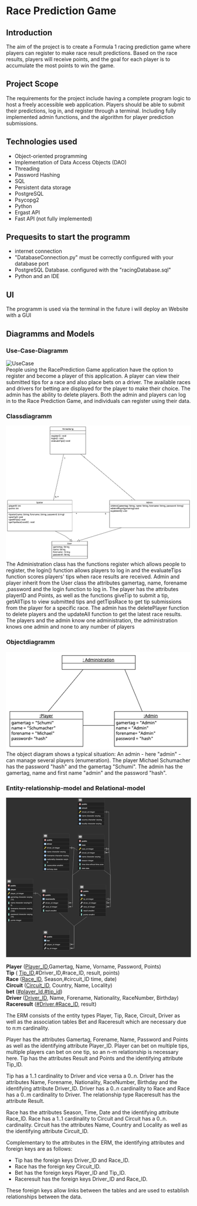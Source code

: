 # Race Prediction Game



## Introduction

The aim of the project is to create a Formula 1 racing prediction game where players can register to make race result predictions. Based on the race results, players will receive points, and the goal for each player is to accumulate the most points to win the game.

## Project Scope

The requirements for the project include having a complete program logic to host a freely accessible web application. Players should be able to submit their predictions, log in, and register through a terminal. Including fully implemented admin functions, and the algorithm for player prediction submissions.

## Technologies used
* Object-oriented programming
* Implementation of Data Access Objects (DAO)
* Threading
* Password Hashing
* SQL
* Persistent data storage
* PostgreSQL
* Psycopg2
* Python
* Ergast API
* Fast API (not fully implemented)

## Prequesits to start the programm
* internet connection
* "DatabaseConnection.py" must be correctly configured with your database port
* PostgreSQL Database. configured with the "racingDatabase.sql"
* Python and an IDE

## UI

The programm is used via the terminal in the future i will deploy an Website with a GUI

## Diagramms and Models

### Use-Case-Diagramm
![UseCase](Diagramms/UseCaseDiagramm.jpg) <br>
People using the RacePrediction Game application have the option to register and become a player of this application. A player can view their submitted tips for a race and also place bets on a driver. The available races and drivers for betting are displayed for the player to make their choice. The admin has the ability to delete players. Both the admin and players can log in to the Race Prediction Game, and individuals can register using their data.

### Classdiagramm
![ClassDiagramm](Diagramms/ClassDiagramm.png)<br>
The Administration class has the functions register which allows people to register, the login() function allows players to log in and the evaluateTips function scores players' tips when race results are received. Admin and player inherit from the User class the attributes gamertag, name, forename ,password and the login function to log in. The player has the attributes playerID and Points, as well as the functions giveTip to submit a tip, getAllTips to view submitted tips and getTipsRace to get tip submissions from the player for a specific race.
The admin has the deletePlayer function to delete players and the updateAll function to get the latest race results. The players and the admin know one administration, the administration knows one admin and none to any number of players

### Objectdiagramm
![ObjectDiagramm](Diagramms/ObjectDiagramm.png) <br>
The object diagram shows a typical situation: An admin - here "admin" - can manage several players (enumeration). The player Michael Schumacher has the password "hash" and the gamertag "Schumi". The admin has the gamertag, name and first name "admin" and the password "hash".

### Entity-relationship-model and Relational-model
![ERD](Diagramms/ERD.png)

__Player__ (<ins>Player_ID</ins>,Gamertag, Name, Vorname, Password, Points)<br>
__Tip__ ( <ins>Tip_ID</ins>,#Driver_ID,#race_ID, result, points) <br>
__Race__ (<ins>Race_ID</ins>, Season,#circuit_ID time, date) <br>
__Circuit__ (<ins>Circuit_ID</ins>, Country, Name, Locality) <br>
__bet__ (<ins>#player_Id,#tip_id</ins>) <br>
__Driver__ (<ins>Driver_ID</ins>, Name, Forename, Nationality, RaceNumber, Birthday)<br>
__Raceresult__ (<ins>#Driver,#Race_ID</ins>, result)


The ERM consists of the entity types Player, Tip, Race, Circuit, Driver as well as the association tables Bet and Raceresult which are necessary due to n:m cardinality.

Player has the attributes Gamertag, Forename, Name, Password and Points as well as the identifying attribute Player_ID. Player can bet on multiple tips, multiple players can bet on one tip, so an n-m relationship is necessary here.
Tip has the attributes Result and Points and the identifying attribute Tip_ID.

Tip has a 1..1 cardinality to Driver and vice versa a 0..n. Driver has the attributes Name, Forename, Nationality, RaceNumber, Birthday and the identifying attribute Driver_ID. Driver has a 0..n cardinality to Race and Race has a 0..m cardinality to Driver.
The relationship type Raceresult has the attribute Result.

Race has the attributes Season, Time, Date and the identifying attribute Race_ID.
Race has a 1..1 cardinality to Circuit and Circuit has a 0..n. cardinality.
Circuit has the attributes Name, Country and Locality as well as the identifying attribute Circuit_ID.

Complementary to the attributes in the ERM, the identifying attributes and foreign keys are as follows:

- Tip has the foreign keys Driver_ID and Race_ID.
- Race has the foreign key Circuit_ID.
- Bet has the foreign keys Player_ID and Tip_ID.
- Raceresult has the foreign keys Driver_ID and Race_ID.

These foreign keys allow links between the tables and are used to establish relationships between the data.

